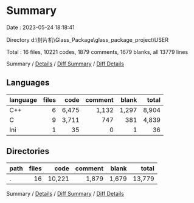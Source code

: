 # Summary

Date : 2023-05-24 18:18:41

Directory d:\\封片机\\Glass_Package\\glass_package_project\\USER

Total : 16 files,  10221 codes, 1879 comments, 1679 blanks, all 13779 lines

Summary / [Details](details.md) / [Diff Summary](diff.md) / [Diff Details](diff-details.md)

## Languages
| language | files | code | comment | blank | total |
| :--- | ---: | ---: | ---: | ---: | ---: |
| C++ | 6 | 6,475 | 1,132 | 1,297 | 8,904 |
| C | 9 | 3,711 | 747 | 381 | 4,839 |
| Ini | 1 | 35 | 0 | 1 | 36 |

## Directories
| path | files | code | comment | blank | total |
| :--- | ---: | ---: | ---: | ---: | ---: |
| . | 16 | 10,221 | 1,879 | 1,679 | 13,779 |

Summary / [Details](details.md) / [Diff Summary](diff.md) / [Diff Details](diff-details.md)